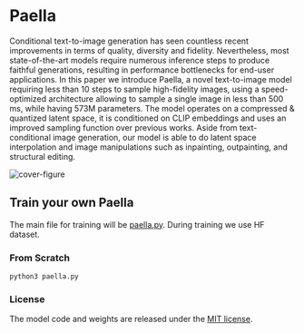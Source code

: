 # Paella
Conditional text-to-image generation has seen countless recent improvements in terms of quality, diversity and fidelity. Nevertheless, most state-of-the-art models require numerous inference steps to produce faithful generations, resulting in performance bottlenecks for end-user applications. In this paper we introduce Paella, a novel text-to-image model requiring less than 10 steps to sample high-fidelity images, using a speed-optimized architecture allowing to sample a single image in less than 500 ms, while having 573M parameters. The model operates on a compressed & quantized latent space, it is conditioned on CLIP embeddings and uses an improved sampling function over previous works. Aside from text-conditional image generation, our model is able to do latent space interpolation and image manipulations such as inpainting, outpainting, and structural editing.

![cover-figure](https://user-images.githubusercontent.com/117442814/201474789-a192f6ab-9626-4402-a3ec-81b8f3fd436c.png)

## Train your own Paella
The main file for training will be [paella.py](https://github.com/AmericanPresidentJimmyCarter/Paella). During training we use HF dataset.

### From Scratch
```
python3 paella.py
```

### License
The model code and weights are released under the [MIT license](https://github.com/AmericanPresidentJimmyCarter/Paella/blob/main/LICENSE).
